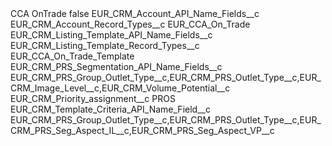 <?xml version="1.0" encoding="UTF-8"?>
<CustomMetadata xmlns="http://soap.sforce.com/2006/04/metadata" xmlns:xsi="http://www.w3.org/2001/XMLSchema-instance" xmlns:xsd="http://www.w3.org/2001/XMLSchema">
    <label>CCA OnTrade</label>
    <protected>false</protected>
    <values>
        <field>EUR_CRM_Account_API_Name_Fields__c</field>
        <value xsi:nil="true"/>
    </values>
    <values>
        <field>EUR_CRM_Account_Record_Types__c</field>
        <value xsi:type="xsd:string">EUR_CCA_On_Trade</value>
    </values>
    <values>
        <field>EUR_CRM_Listing_Template_API_Name_Fields__c</field>
        <value xsi:nil="true"/>
    </values>
    <values>
        <field>EUR_CRM_Listing_Template_Record_Types__c</field>
        <value xsi:type="xsd:string">EUR_CCA_On_Trade_Template</value>
    </values>
    <values>
        <field>EUR_CRM_PRS_Segmentation_API_Name_Fields__c</field>
        <value xsi:type="xsd:string">EUR_CRM_PRS_Group_Outlet_Type__c,EUR_CRM_PRS_Outlet_Type__c,EUR_CRM_Image_Level__c,EUR_CRM_Volume_Potential__c</value>
    </values>
    <values>
        <field>EUR_CRM_Priority_assignment__c</field>
        <value xsi:type="xsd:string">PROS</value>
    </values>
    <values>
        <field>EUR_CRM_Template_Criteria_API_Name_Field__c</field>
        <value xsi:type="xsd:string">EUR_CRM_PRS_Group_Outlet_Type__c,EUR_CRM_PRS_Outlet_Type__c,EUR_CRM_PRS_Seg_Aspect_IL__c,EUR_CRM_PRS_Seg_Aspect_VP__c</value>
    </values>
</CustomMetadata>

